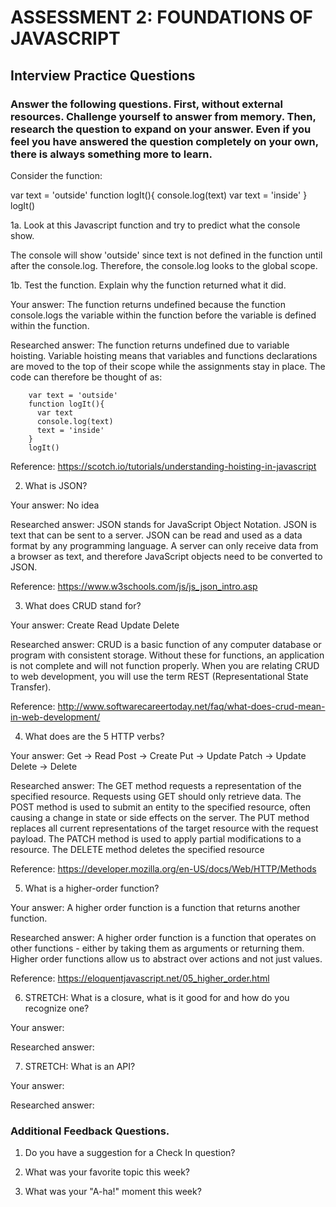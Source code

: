 # ASSESSMENT 2: FOUNDATIONS OF JAVASCRIPT
## Interview Practice Questions

### Answer the following questions. First, without external resources. Challenge yourself to answer from memory. Then, research the question to expand on your answer. Even if you feel you have answered the question completely on your own, there is always something more to learn.

Consider the function:

var text = 'outside'
function logIt(){
  console.log(text)
  var text = 'inside'
}
logIt()


1a. Look at this Javascript function and try to predict what the console show.

The console will show 'outside' since text is not defined in the function until after the console.log. Therefore, the console.log looks to the global scope.


1b. Test the function. Explain why the function returned what it did.

  Your answer: The function returns undefined because the function console.logs the variable within the function before the variable is defined within the function.  

  Researched answer: The function returns undefined due to variable hoisting. Variable hoisting means that variables and functions declarations are moved to the top of their scope while the assignments stay in place. The code can therefore be thought of as:

        var text = 'outside'
        function logIt(){
          var text
          console.log(text)
          text = 'inside'
        }
        logIt()
        
  Reference: https://scotch.io/tutorials/understanding-hoisting-in-javascript

2. What is JSON?

  Your answer: No idea

  Researched answer: JSON stands for JavaScript Object Notation. JSON is text that can be sent to a server. JSON can be read and used as a data format by any programming language. A server can only receive data from a browser as text, and therefore JavaScript objects need to be converted to JSON.
  
  Reference: https://www.w3schools.com/js/js_json_intro.asp


3. What does CRUD stand for?

  Your answer: Create Read Update Delete

  Researched answer: CRUD is a basic function of any computer database or program with consistent storage. Without these for functions, an application is not complete and will not function properly. When you are relating CRUD to web development, you will use the term REST (Representational State Transfer).
  
  Reference: http://www.softwarecareertoday.net/faq/what-does-crud-mean-in-web-development/

4. What does are the 5 HTTP verbs?

  Your answer:
  Get -> Read
  Post -> Create
  Put -> Update
  Patch -> Update
  Delete -> Delete

  Researched answer:
  The GET method requests a representation of the specified resource. Requests using GET should only retrieve data.
  The POST method is used to submit an entity to the specified resource, often causing a change in state or side effects on the server.
  The PUT method replaces all current representations of the target resource with the request payload.
  The PATCH method is used to apply partial modifications to a resource.
  The DELETE method deletes the specified resource
  
  Reference: https://developer.mozilla.org/en-US/docs/Web/HTTP/Methods

5. What is a higher-order function?

  Your answer: A higher order function is a function that returns another function.

  Researched answer: A higher order function is a function that operates on other functions - either by taking them as arguments or returning them. Higher order functions allow us to abstract over actions and not just values.
  
  Reference: https://eloquentjavascript.net/05_higher_order.html


6. STRETCH: What is a closure, what is it good for and how do you recognize one?

  Your answer:

  Researched answer:


7. STRETCH: What is an API?

  Your answer:

  Researched answer:


### Additional Feedback Questions.

1. Do you have a suggestion for a Check In question?



2. What was your favorite topic this week?



3. What was your "A-ha!" moment this week?
